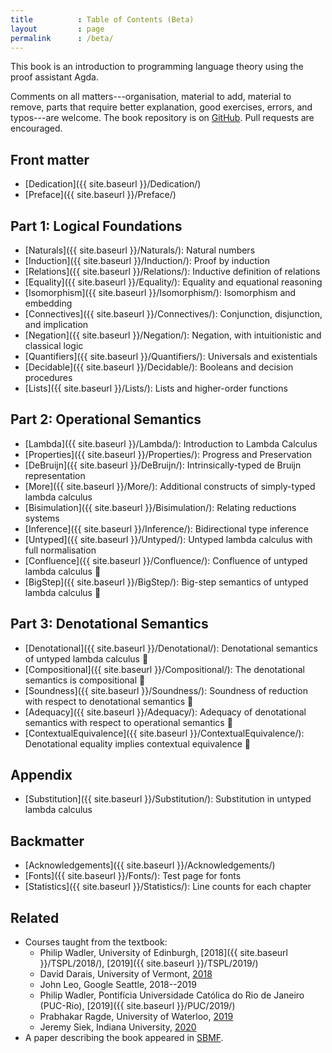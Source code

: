 ```yaml
---
title          : Table of Contents (Beta)
layout         : page
permalink      : /beta/
---
```


This book is an introduction to programming language theory using the
proof assistant Agda.

Comments on all matters---organisation, material to add, material to
remove, parts that require better explanation, good exercises, errors,
and typos---are welcome.  The book repository is on [GitHub].
Pull requests are encouraged.

## Front matter

  - [Dedication]({{ site.baseurl }}/Dedication/)
  - [Preface]({{ site.baseurl }}/Preface/)

## Part 1: Logical Foundations

  - [Naturals]({{ site.baseurl }}/Naturals/): Natural numbers
  - [Induction]({{ site.baseurl }}/Induction/): Proof by induction
  - [Relations]({{ site.baseurl }}/Relations/): Inductive definition of relations
  - [Equality]({{ site.baseurl }}/Equality/): Equality and equational reasoning
  - [Isomorphism]({{ site.baseurl }}/Isomorphism/): Isomorphism and embedding
  - [Connectives]({{ site.baseurl }}/Connectives/): Conjunction, disjunction, and implication
  - [Negation]({{ site.baseurl }}/Negation/): Negation, with intuitionistic and classical logic
  - [Quantifiers]({{ site.baseurl }}/Quantifiers/): Universals and existentials
  - [Decidable]({{ site.baseurl }}/Decidable/): Booleans and decision procedures
  - [Lists]({{ site.baseurl }}/Lists/): Lists and higher-order functions

## Part 2: Operational Semantics

  - [Lambda]({{ site.baseurl }}/Lambda/): Introduction to Lambda Calculus
  - [Properties]({{ site.baseurl }}/Properties/): Progress and Preservation
  - [DeBruijn]({{ site.baseurl }}/DeBruijn/): Intrinsically-typed de Bruijn representation
  - [More]({{ site.baseurl }}/More/): Additional constructs of simply-typed lambda calculus
  - [Bisimulation]({{ site.baseurl }}/Bisimulation/): Relating reductions systems
  - [Inference]({{ site.baseurl }}/Inference/): Bidirectional type inference
  - [Untyped]({{ site.baseurl }}/Untyped/): Untyped lambda calculus with full normalisation
  - [Confluence]({{ site.baseurl }}/Confluence/): Confluence of untyped lambda calculus 🚧
  - [BigStep]({{ site.baseurl }}/BigStep/): Big-step semantics of untyped lambda calculus 🚧

## Part 3: Denotational Semantics

  - [Denotational]({{ site.baseurl }}/Denotational/): Denotational semantics of untyped lambda calculus 🚧
  - [Compositional]({{ site.baseurl }}/Compositional/): The denotational semantics is compositional 🚧
  - [Soundness]({{ site.baseurl }}/Soundness/): Soundness of reduction with respect to denotational semantics 🚧
  - [Adequacy]({{ site.baseurl }}/Adequacy/): Adequacy of denotational semantics with respect to operational semantics 🚧
  - [ContextualEquivalence]({{ site.baseurl }}/ContextualEquivalence/): Denotational equality implies contextual equivalence 🚧

## Appendix

  - [Substitution]({{ site.baseurl }}/Substitution/): Substitution in untyped lambda calculus

## Backmatter

  - [Acknowledgements]({{ site.baseurl }}/Acknowledgements/)
  - [Fonts]({{ site.baseurl }}/Fonts/): Test page for fonts
  - [Statistics]({{ site.baseurl }}/Statistics/): Line counts for each chapter

## Related

  - Courses taught from the textbook:
    * Philip Wadler, University of Edinburgh,
      [2018]({{ site.baseurl }}/TSPL/2018/),
	  [2019]({{ site.baseurl }}/TSPL/2019/)
    * David Darais, University of Vermont,
      [2018](http://david.darais.com/courses/fa2018-cs295A/)
    * John Leo, Google Seattle, 2018--2019
    * Philip Wadler, Pontifícia Universidade Católica do Rio de Janeiro (PUC-Rio),
      [2019]({{ site.baseurl }}/PUC/2019/)
    * Prabhakar Ragde, University of Waterloo,
      [2019](https://cs.uwaterloo.ca/~plragde/842/)
    * Jeremy Siek, Indiana University,
	  [2020](https://jsiek.github.io/B522-PL-Foundations/)
  - A paper describing the book appeared in [SBMF][sbmf].

[wen]: https://wenkokke.github.io
[phil]: https://homepages.inf.ed.ac.uk/wadler/
[jeremy]: http://homes.sice.indiana.edu/jsiek/
[GitHub]: https://github.com/plfa/plfa.github.io/
[sbmf]: https://homepages.inf.ed.ac.uk/wadler/topics/agda.html#sbmf
